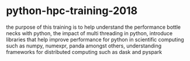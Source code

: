# python-hpc-training-2018
the purpose of this training is to help understand the performance bottle necks with python, the impact of multi threading in python, introduce libraries that help improve performance for python in scientific computing such as numpy, numexpr, panda amongst others, understanding frameworks for distributed computing such as  dask and pyspark
